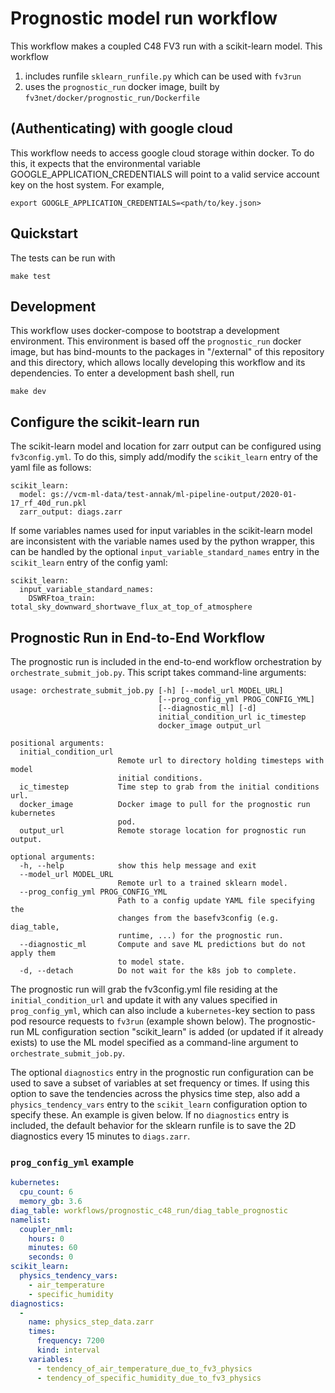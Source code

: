 Prognostic model run workflow
=============================

This workflow makes a coupled C48 FV3 run with a scikit-learn model. This workflow
1. includes runfile `sklearn_runfile.py` which can be used with `fv3run`
1. uses the `prognostic_run` docker image, built by `fv3net/docker/prognostic_run/Dockerfile`

(Authenticating) with google cloud
--------------------------------

This workflow needs to access google cloud storage within docker. To do this,
it expects that the environmental variable GOOGLE_APPLICATION_CREDENTIALS
will point to a valid service account key on the host system. For example,

    export GOOGLE_APPLICATION_CREDENTIALS=<path/to/key.json>

Quickstart
----------

The tests can be run with

	make test


Development
-----------

This workflow uses docker-compose to bootstrap a development environment. This
environment is based off the `prognostic_run` docker image, but has bind-mounts
to the packages in "/external" of this repository and this directory, which
allows locally developing this workflow and its dependencies. To enter a
development bash shell, run

    make dev


Configure the scikit-learn run
------------------------------------------

The scikit-learn model and location for zarr output can be configured using `fv3config.yml`. To do this, simply add/modify the `scikit_learn` entry of the yaml file as follows:
```
scikit_learn:
  model: gs://vcm-ml-data/test-annak/ml-pipeline-output/2020-01-17_rf_40d_run.pkl
  zarr_output: diags.zarr
```

If some variables names used for input variables in the scikit-learn model are inconsistent with the variable names used by the python wrapper, this can be handled by the optional `input_variable_standard_names` entry in the `scikit_learn` entry of the config yaml:
```
scikit_learn:
  input_variable_standard_names:
    DSWRFtoa_train: total_sky_downward_shortwave_flux_at_top_of_atmosphere
```

Prognostic Run in End-to-End Workflow
-------------------------------------

The prognostic run is included in the end-to-end workflow orchestration by `orchestrate_submit_job.py`.  This script takes command-line arguments:

```
usage: orchestrate_submit_job.py [-h] [--model_url MODEL_URL]
                                 [--prog_config_yml PROG_CONFIG_YML]
                                 [--diagnostic_ml] [-d]
                                 initial_condition_url ic_timestep
                                 docker_image output_url

positional arguments:
  initial_condition_url
                        Remote url to directory holding timesteps with model
                        initial conditions.
  ic_timestep           Time step to grab from the initial conditions url.
  docker_image          Docker image to pull for the prognostic run kubernetes
                        pod.
  output_url            Remote storage location for prognostic run output.

optional arguments:
  -h, --help            show this help message and exit
  --model_url MODEL_URL
                        Remote url to a trained sklearn model.
  --prog_config_yml PROG_CONFIG_YML
                        Path to a config update YAML file specifying the
                        changes from the basefv3config (e.g. diag_table,
                        runtime, ...) for the prognostic run.
  --diagnostic_ml       Compute and save ML predictions but do not apply them
                        to model state.
  -d, --detach          Do not wait for the k8s job to complete.
```

The prognostic run will grab the fv3config.yml file residing at the `initial_condition_url` and update it with any values specified in `prog_config_yml`, which can also include a `kubernetes`-key section to pass pod resource requests to `fv3run` (example shown below).  The prognostic-run ML configuration section "scikit_learn" is added (or updated if it already exists) to use the ML model specified as a command-line argument to `orchestrate_submit_job.py`.

The optional `diagnostics` entry in the prognostic run configuration can be used to save a subset of variables at set frequency or times.
If using this option to save the tendencies across the physics time step, also add a `physics_tendency_vars` entry to the `scikit_learn` configuration
option to specify these. An example is given below. If no `diagnostics` entry is included, the default behavior for the sklearn runfile
is to save the 2D diagnostics every 15 minutes to `diags.zarr`.

### `prog_config_yml` example

```yaml
kubernetes:
  cpu_count: 6
  memory_gb: 3.6
diag_table: workflows/prognostic_c48_run/diag_table_prognostic
namelist:
  coupler_nml:
    hours: 0
    minutes: 60
    seconds: 0
scikit_learn:
  physics_tendency_vars: 
    - air_temperature
    - specific_humidity
diagnostics:
  -
    name: physics_step_data.zarr
    times:
      frequency: 7200
      kind: interval
    variables:
      - tendency_of_air_temperature_due_to_fv3_physics
      - tendency_of_specific_humidity_due_to_fv3_physics

```
